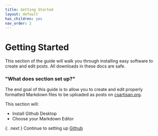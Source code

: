 ```yaml
---
title: Getting Started
layout: default
has_children: yes
nav_order: 2
---
```


# Getting Started

This section of the guide will walk you through installing easy software to create and edit posts. All downloads in these docs are safe. 



### "What does section set up?"
The end goal of this guide is to allow you to create and edit properly formatted Markdown files to be uploaded as posts on [csartisan.org](https://csartisan.org).

This section will:

- Install Github Desktop
- Choose your Markdown Editor

{: .next } 
Continue to setting up [Github](./github)